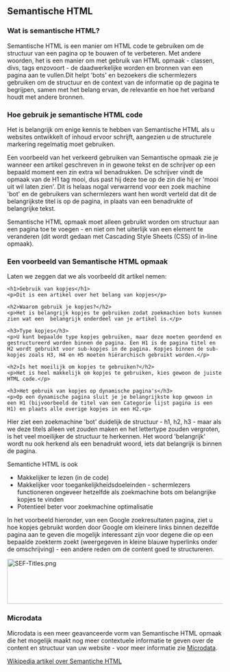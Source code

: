 <!-- Filename: Semantic_HTML_Markup / Display title: Semantische HTML opmaak -->

## Semantische HTML

### Wat is semantische HTML?

Semantische HTML is een manier om HTML code te gebruiken om de structuur
van een pagina op te bouwen of te verbeteren. Met andere woorden, het is
een manier om met gebruik van HTML opmaak - classen, divs, tags
enzovoort - de daadwerkelijke worden en bronnen van een pagina aan te
vullen.Dit helpt 'bots' en bezoekers die schermlezers gebruiken om de
structuur en de context van de informatie op de pagina te begrijpen,
samen met het belang ervan, de relevantie en hoe het verband houdt met
andere bronnen.

### Hoe gebruik je semantische HTML code

Het is belangrijk om enige kennis te hebben van Semantische HTML als u
websites ontwikkelt of inhoud ervoor schrijft, aangezien u de
structurele markering regelmatig moet gebruiken.

Een voorbeeld van het verkeerd gebruiken van Semantische opmaak zie je
wanneer een artikel geschreven in in gewone tekst en de schrijver op een
bepaald moment een zin extra wil benadrukken. De schrijver vindt de
opmaak van de H1 tag mooi, dus past hij deze toe op de zin die hij er
'mooi uit wil laten zien'. Dit is helaas nogal verwarrend voor een zoek
machine 'bot' en de gebruikers van schermlezers want hen wordt verteld
dat dit de belangrijkste titel is op de pagina, in plaats van een
benadrukte of belangrijke tekst.

Semantische HTML opmaak moet alleen gebruikt worden om structuur aan een
pagina toe te voegen - en niet om het uiterlijk van een element te
veranderen (dit wordt gedaan met Cascading Style Sheets (CSS) of in-line
opmaak).

### Een voorbeeld van Semantische HTML opmaak

Laten we zeggen dat we als voorbeeld dit artikel nemen:

    <h1>Gebruik van kopjes</h1>
    <p>Dit is een artikel over het belang van kopjes</p>

    <h2>Waarom gebruik je kopjes?</h2>
    <p>Het is belangrijk kopjes te gebruiken zodat zoekmachien bots kunnen zien wat een  belangrijk onderdeel van je artikel is.</p>

    <h3>Type kopjes</h3>
    <p>U kunt bepaalde type kopjes gebruiken, maar deze moeten geordend en gestructureerd worden binnen de pagina. Een H1 is de pagina titel en H2 wordt gebruikt voor sub-kopjes in de pagina. Kopjes binnen de sub-kopjes zoals H3, H4 en H5 moeten hiërarchisch gebruikt worden.</p>

    <h2>Is het moeilijk om kopjes te gebruiken?</h2>
    <p>Het is heel makkelijk om kopjes te gebruiken, kies gewoon de juiste HTML code.</p>

    <h3>Het gebruik van kopjes op dynamische pagina's</h3>
    <p>Op een dynamische pagina sluit je je belangrijkste kop gewoon in een H1 (bijvoorbeeld de titel van een Categorie lijst pagina is een H1) en plaats alle overige kopjes in een H2.<p>

Hier ziet een zoekmachine 'bot' duidelijk de structuur - h1, h2, h3 -
maar als we deze titels alleen vet zouden maken en het lettertype zouden
vergroten, is het veel moeilijker de structuur te herkennen. Het woord
'belangrijk' wordt nu ook herkend als een benadrukt woord, iets dat
belangrijk is binnen de pagina.

Semantiche HTML is ook

- Makkelijker te lezen (in de code)
- Makkelijker voor toegankelijkheidsdoeleinden - schermlezers
  functioneren ongeveer hetzelfde als zoekmachine bots om belangrijke
  kopjes te vinden
- Potentieel beter voor zoekmachine optimalisatie

In het voorbeeld hieronder, van een Google zoekresultaten pagina, ziet u
hoe kopjes gebruikt worden door Google om kleinere links binnen dezelfde
pagina aan te geven die mogelijk interessant zijn voor degene die op een
bepaalde zoekterm zoekt (weergegeven in kleine blauwe hyperlinks onder
de omschrijving) - een andere reden om de content goed te structureren.

<img src="https://docs.joomla.org/images/5/58/SEF-Titles.png"
decoding="async" data-file-width="532" data-file-height="105"
width="532" height="105" alt="SEF-Titles.png" />

### Microdata

Microdata is een meer geavanceerde vorm van Semantische HTML opmaak die
het mogelijk maakt nog meer contextuele informatie te geven over de
content en structuur van uw website - voor meer informatie zie
[Microdata](https://docs.joomla.org/Microdata "Special:MyLanguage/Microdata").

<a href="http://en.wikipedia.org/wiki/Semantic_HTML"
class="external text" target="_blank"
rel="nofollow noreferrer noopener">Wikipedia artikel over Semantiche
HTML</a>
